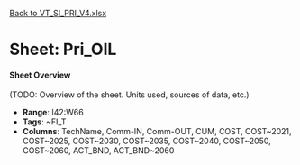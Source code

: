 [Back to VT_SI_PRI_V4.xlsx](README.md)

# Sheet: Pri_OIL

#### Sheet Overview

(TODO: Overview of the sheet. Units used, sources of data, etc.)

- **Range**: I42:W66
- **Tags**: ~FI_T
- **Columns**: TechName, Comm-IN, Comm-OUT, CUM, COST, COST~2021, COST~2025, COST~2030, COST~2035, COST~2040, COST~2050, COST~2060, ACT_BND, ACT_BND~2060

